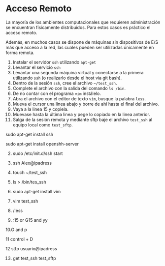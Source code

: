 # Acceso Remoto

La mayoría de los ambientes computacionales que requieren administración se encuentran físicamente distribuidos.
Para estos casos es práctico el acceso remoto.

Además, en muchos casos se dispone de máquinas sin dispositivos de E/S más que acceso a la red, las cuales pueden ser utilizadas únicamente en forma remota.

1. Instalar el servidor `ssh` utilizando `apt-get`
2. Levantar el servicio `ssh`
3. Levantar una segunda máquina virtual y conectarse a la primera utilizando `ssh`
  (o realizarlo desde el host via git bash).
4. Dentro de la sesión `ssh`, cree el archivo `~/test_ssh`.
5. Complete el archivo con la salida del comando `ls /bin`.
6. De no contar con el programa `vim` instálelo.
7. Abra el archivo con el editor de texto `vim`, busque la palabra `less`.
8. Mueva el cursor una linea abajo y borre de ahí hasta el final del archivo.
9. Vaya a la linea 15 y copiela.
10. Muevase hasta la última linea y pege lo copiado en la linea anterior.
11. Salga de la sesión remota y mediante sftp baje el archivo `test_ssh` al equipo local como `test_sftp`.

sudo apt-get install ssh

sudo apt-get install openshh-server

2. sudo /etc/init.d/ssh start

3. ssh Alex@ipadress 

4. touch ~/test_ssh

5. ls > /bin/tes_ssh

6. sudo apt-get install vim

7. vim test_ssh

8. /less

9. :15 or G15 and yy

10.G and p

11 control + D

12 stfp usuario@ipadress

13. get test_ssh test_sftp


